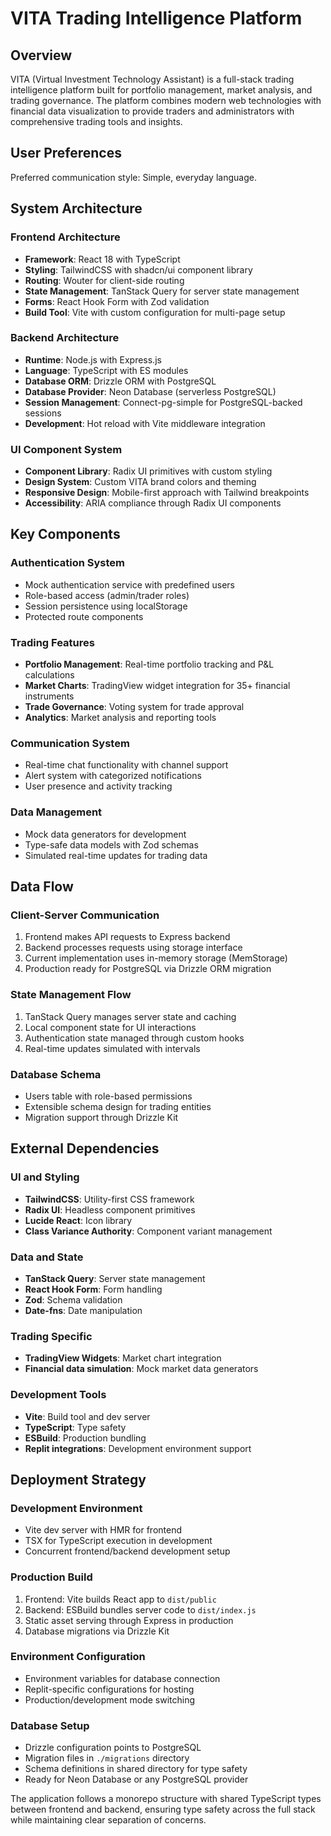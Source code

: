 # VITA Trading Intelligence Platform

## Overview

VITA (Virtual Investment Technology Assistant) is a full-stack trading intelligence platform built for portfolio management, market analysis, and trading governance. The platform combines modern web technologies with financial data visualization to provide traders and administrators with comprehensive trading tools and insights.

## User Preferences

Preferred communication style: Simple, everyday language.

## System Architecture

### Frontend Architecture
- **Framework**: React 18 with TypeScript
- **Styling**: TailwindCSS with shadcn/ui component library
- **Routing**: Wouter for client-side routing
- **State Management**: TanStack Query for server state management
- **Forms**: React Hook Form with Zod validation
- **Build Tool**: Vite with custom configuration for multi-page setup

### Backend Architecture
- **Runtime**: Node.js with Express.js
- **Language**: TypeScript with ES modules
- **Database ORM**: Drizzle ORM with PostgreSQL
- **Database Provider**: Neon Database (serverless PostgreSQL)
- **Session Management**: Connect-pg-simple for PostgreSQL-backed sessions
- **Development**: Hot reload with Vite middleware integration

### UI Component System
- **Component Library**: Radix UI primitives with custom styling
- **Design System**: Custom VITA brand colors and theming
- **Responsive Design**: Mobile-first approach with Tailwind breakpoints
- **Accessibility**: ARIA compliance through Radix UI components

## Key Components

### Authentication System
- Mock authentication service with predefined users
- Role-based access (admin/trader roles)
- Session persistence using localStorage
- Protected route components

### Trading Features
- **Portfolio Management**: Real-time portfolio tracking and P&L calculations
- **Market Charts**: TradingView widget integration for 35+ financial instruments
- **Trade Governance**: Voting system for trade approval
- **Analytics**: Market analysis and reporting tools

### Communication System
- Real-time chat functionality with channel support
- Alert system with categorized notifications
- User presence and activity tracking

### Data Management
- Mock data generators for development
- Type-safe data models with Zod schemas
- Simulated real-time updates for trading data

## Data Flow

### Client-Server Communication
1. Frontend makes API requests to Express backend
2. Backend processes requests using storage interface
3. Current implementation uses in-memory storage (MemStorage)
4. Production ready for PostgreSQL via Drizzle ORM migration

### State Management Flow
1. TanStack Query manages server state and caching
2. Local component state for UI interactions
3. Authentication state managed through custom hooks
4. Real-time updates simulated with intervals

### Database Schema
- Users table with role-based permissions
- Extensible schema design for trading entities
- Migration support through Drizzle Kit

## External Dependencies

### UI and Styling
- **TailwindCSS**: Utility-first CSS framework
- **Radix UI**: Headless component primitives
- **Lucide React**: Icon library
- **Class Variance Authority**: Component variant management

### Data and State
- **TanStack Query**: Server state management
- **React Hook Form**: Form handling
- **Zod**: Schema validation
- **Date-fns**: Date manipulation

### Trading Specific
- **TradingView Widgets**: Market chart integration
- **Financial data simulation**: Mock market data generators

### Development Tools
- **Vite**: Build tool and dev server
- **TypeScript**: Type safety
- **ESBuild**: Production bundling
- **Replit integrations**: Development environment support

## Deployment Strategy

### Development Environment
- Vite dev server with HMR for frontend
- TSX for TypeScript execution in development
- Concurrent frontend/backend development setup

### Production Build
1. Frontend: Vite builds React app to `dist/public`
2. Backend: ESBuild bundles server code to `dist/index.js`
3. Static asset serving through Express in production
4. Database migrations via Drizzle Kit

### Environment Configuration
- Environment variables for database connection
- Replit-specific configurations for hosting
- Production/development mode switching

### Database Setup
- Drizzle configuration points to PostgreSQL
- Migration files in `./migrations` directory
- Schema definitions in shared directory for type safety
- Ready for Neon Database or any PostgreSQL provider

The application follows a monorepo structure with shared TypeScript types between frontend and backend, ensuring type safety across the full stack while maintaining clear separation of concerns.